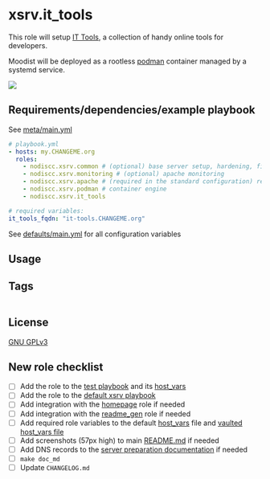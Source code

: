 # xsrv.it_tools

This role will setup [IT Tools](https://it-tools.tech/), a collection of handy online tools for developers.

Moodist will be deployed as a rootless [podman](../podman) container managed by a systemd service.

![](https://gitlab.com/nodiscc/toolbox/-/raw/master/DOC/SCREENSHOTS/it-tools.png)

## Requirements/dependencies/example playbook

See [meta/main.yml](meta/main.yml)

```yaml
# playbook.yml
- hosts: my.CHANGEME.org
  roles:
    - nodiscc.xsrv.common # (optional) base server setup, hardening, firewall, bruteforce prevention
    - nodiscc.xsrv.monitoring # (optional) apache monitoring
    - nodiscc.xsrv.apache # (required in the standard configuration) reverse proxy and SSL certificates
    - nodiscc.xsrv.podman # container engine
    - nodiscc.xsrv.it_tools

# required variables:
it_tools_fqdn: "it-tools.CHANGEME.org"
```

See [defaults/main.yml](defaults/main.yml) for all configuration variables


## Usage


## Tags

<!--BEGIN TAGS LIST-->
```
```
<!--END TAGS LIST-->

## License

[GNU GPLv3](../../LICENSE)


## New role checklist

- [ ] Add the role to the [test playbook](https://gitlab.com/nodiscc/xsrv/-/blob/master/tests/playbooks/xsrv-test/playbook.yml) and its [host_vars](https://gitlab.com/nodiscc/xsrv/-/tree/master/tests/playbooks/xsrv-test/host_vars/my.example.test)
- [ ] Add the role to the [default xsrv playbook](https://gitlab.com/nodiscc/xsrv/-/blob/master/playbooks/xsrv/playbook.yml)
- [ ] Add integration with the [homepage](https://gitlab.com/nodiscc/xsrv/-/tree/master/roles/homepage) role if needed
- [ ] Add integration with the [readme_gen](https://gitlab.com/nodiscc/xsrv/-/tree/master/roles/readme_gen) role if needed
- [ ] Add required role variables to the default [host_vars](https://gitlab.com/nodiscc/xsrv/-/blob/master/playbooks/xsrv/host_vars/my.example.org/my.example.org.yml) file and [vaulted host_vars file](https://gitlab.com/nodiscc/xsrv/-/blob/master/playbooks/xsrv/host_vars/my.example.org/my.example.org.vault.yml)
- [ ] Add screenshots (57px high) to main [README.md](https://gitlab.com/nodiscc/xsrv/-/blob/master/README.md) if needed
- [ ] Add DNS records to the [server preparation documentation](https://gitlab.com/nodiscc/xsrv/-/blob/master/docs/installation/server-preparation.md) if needed
- [ ] `make doc_md`
- [ ] Update `CHANGELOG.md`
